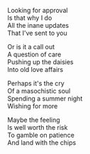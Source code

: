 Looking for approval  
Is that why I do  
All the inane updates   
That I've sent to you  

Or is it a call out  
A question of care  
Pushing up the daisies  
Into old love affairs  

Perhaps it's the cry  
Of a masochistic soul  
Spending a summer night  
Wishing for more  

Maybe the feeling   
Is well worth the risk  
To gamble on patience  
And land with the chips  
